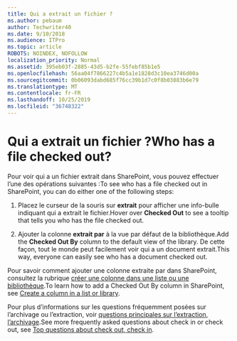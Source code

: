 ```yaml
---
title: Qui a extrait un fichier ?
ms.author: pebaum
author: Techwriter40
ms.date: 9/10/2018
ms.audience: ITPro
ms.topic: article
ROBOTS: NOINDEX, NOFOLLOW
localization_priority: Normal
ms.assetid: 395eb03f-2885-43d5-b2fe-55febf85b1e5
ms.openlocfilehash: 56aa04f7866227c4b5a1e1828d3c10ea3746d00a
ms.sourcegitcommit: 0b06093dabd685f76cc39b1d7c0f8b03883b6e79
ms.translationtype: MT
ms.contentlocale: fr-FR
ms.lasthandoff: 10/25/2019
ms.locfileid: "36748322"
---
```

# <a name="who-has-a-file-checked-out"></a><span data-ttu-id="54f88-102">Qui a extrait un fichier ?</span><span class="sxs-lookup"><span data-stu-id="54f88-102">Who has a file checked out?</span></span>

<span data-ttu-id="54f88-103">Pour voir qui a un fichier extrait dans SharePoint, vous pouvez effectuer l’une des opérations suivantes :</span><span class="sxs-lookup"><span data-stu-id="54f88-103">To see who has a file checked out in SharePoint, you can do either one of the following steps:</span></span>
  
1. <span data-ttu-id="54f88-104">Placez le curseur de la souris sur **extrait** pour afficher une info-bulle indiquant qui a extrait le fichier.</span><span class="sxs-lookup"><span data-stu-id="54f88-104">Hover over **Checked Out** to see a tooltip that tells you who has the file checked out.</span></span> 
    
2. <span data-ttu-id="54f88-105">Ajouter la colonne **extrait par** à la vue par défaut de la bibliothèque.</span><span class="sxs-lookup"><span data-stu-id="54f88-105">Add the **Checked Out By** column to the default view of the library.</span></span> <span data-ttu-id="54f88-106">De cette façon, tout le monde peut facilement voir qui a un document extrait.</span><span class="sxs-lookup"><span data-stu-id="54f88-106">This way, everyone can easily see who has a document checked out.</span></span> 
    
<span data-ttu-id="54f88-107">Pour savoir comment ajouter une colonne extraite par dans SharePoint, consultez la rubrique [créer une colonne dans une liste ou une bibliothèque](https://go.microsoft.com/fwlink/?linkid=2019591).</span><span class="sxs-lookup"><span data-stu-id="54f88-107">To learn how to add a Checked Out By column in SharePoint, see [Create a column in a list or library](https://go.microsoft.com/fwlink/?linkid=2019591).</span></span> 
  
<span data-ttu-id="54f88-108">Pour plus d’informations sur les questions fréquemment posées sur l’archivage ou l’extraction, voir [questions principales sur l’extraction, l’archivage](https://go.microsoft.com/fwlink/?linkid=2018786).</span><span class="sxs-lookup"><span data-stu-id="54f88-108">See more frequently asked questions about check in or check out, see [Top questions about check out, check in](https://go.microsoft.com/fwlink/?linkid=2018786).</span></span>
  

